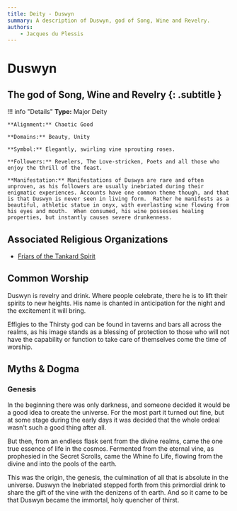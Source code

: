 ```yaml
---
title: Deity - Duswyn
summary: A description of Duswyn, god of Song, Wine and Revelry.
authors:
    - Jacques du Plessis
---
```

# Duswyn
## The god of Song, Wine and Revelry {: .subtitle }

!!! info "Details"
    **Type:** Major Deity

    **Alignment:** Chaotic Good

    **Domains:** Beauty, Unity

    **Symbol:** Elegantly, swirling vine sprouting roses.

    **Followers:** Revelers, The Love-stricken, Poets and all those who enjoy the thrill of the feast.

    **Manifestation:** Manifestations of Duswyn are rare and often unproven, as his followers are usually inebriated during their enigmatic experiences. Accounts have one common theme though, and that is that Duswyn is never seen in living form.  Rather he manifests as a beautiful, athletic statue in onyx, with everlasting wine flowing from his eyes and mouth.  When consumed, his wine possesses healing properties, but instantly causes severe drunkenness.

## Associated Religious Organizations
* [Friars of the Tankard Spirit](/religion/organizations/friars_of_the_tankard)

## Common Worship
Duswyn is revelry and drink.  Where people celebrate, there he is to lift their spirits to new heights. His name is chanted in anticipation for the night and the excitement it will bring.

Effigies to the Thirsty god can be found in taverns and bars all across the realms, as his image stands as a blessing of protection to those who will not have the capability or function to take care of themselves come the time of worship.

## Myths & Dogma
### Genesis
In the beginning there was only darkness, and someone decided it would be a good idea to create the universe. For the most part it turned out fine, but at some stage during the early days it was decided that the whole ordeal wasn't such a good thing after all.

But then, from an endless flask sent from the divine realms, came the one true essence of life in the cosmos. Fermented from the eternal vine, as prophesied in the Secret Scrolls, came the Whine fo Life, flowing from the divine and into the pools of the earth.

This was the origin, the genesis, the culmination of all that is absolute in the universe. Duswyn the Inebriated stepped forth from this primordial drink to share the gift of the vine with the denizens of th earth. And so it came to be that Duswyn became the immortal, holy quencher of thirst.